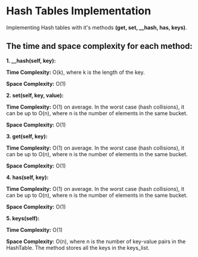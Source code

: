 # Hash Tables Implementation

Implementing Hash tables with it's methods **(get, set, __hash, has, keys)**.

## The time and space complexity for each method:

**1. __hash(self, key):**

**Time Complexity:** O(k), where k is the length of the key.

**Space Complexity:** O(1)

**2. set(self, key, value):**

**Time Complexity:** O(1) on average. In the worst case (hash collisions), it can be up to O(n), where n is the number of elements in the same bucket.

**Space Complexity:** O(1)

**3. get(self, key):**

**Time Complexity:** O(1) on average. In the worst case (hash collisions), it can be up to O(n), where n is the number of elements in the same bucket.

**Space Complexity:** O(1)

**4. has(self, key):**

**Time Complexity:** O(1) on average. In the worst case (hash collisions), it can be up to O(n), where n is the number of elements in the same bucket.

**Space Complexity:** O(1)

**5. keys(self):**

**Time Complexity:** O(1)

**Space Complexity:** O(n), where n is the number of key-value pairs in the HashTable. The method stores all the keys in the keys_list.
